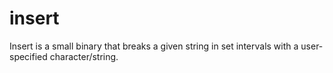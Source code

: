 # insert
Insert is a small binary that breaks a given string in set intervals with a user-specified character/string.
